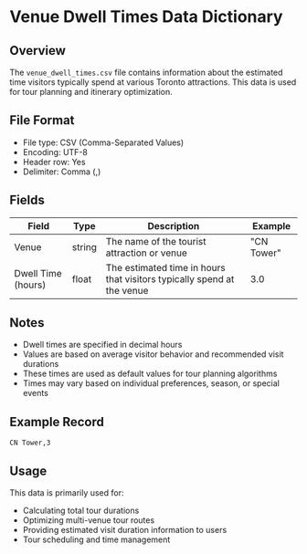 # Venue Dwell Times Data Dictionary

## Overview

The `venue_dwell_times.csv` file contains information about the estimated time visitors typically spend at various Toronto attractions. This data is used for tour planning and itinerary optimization.

## File Format

- File type: CSV (Comma-Separated Values)
- Encoding: UTF-8
- Header row: Yes
- Delimiter: Comma (,)

## Fields

| Field | Type | Description | Example |
|-------|------|-------------|---------|
| Venue | string | The name of the tourist attraction or venue | "CN Tower" |
| Dwell Time (hours) | float | The estimated time in hours that visitors typically spend at the venue | 3.0 |

## Notes

- Dwell times are specified in decimal hours
- Values are based on average visitor behavior and recommended visit durations
- These times are used as default values for tour planning algorithms
- Times may vary based on individual preferences, season, or special events

## Example Record

```csv
CN Tower,3
```

## Usage

This data is primarily used for:
- Calculating total tour durations
- Optimizing multi-venue tour routes
- Providing estimated visit duration information to users
- Tour scheduling and time management 